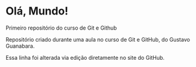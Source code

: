 # Olá, Mundo!
 Primeiro repositório do curso de Git e Github

 Repositório criado durante uma aula no curso de Git e GitHub, do Gustavo Guanabara.
 
 Essa linha foi alterada via edição diretamente no site do GitHub.
